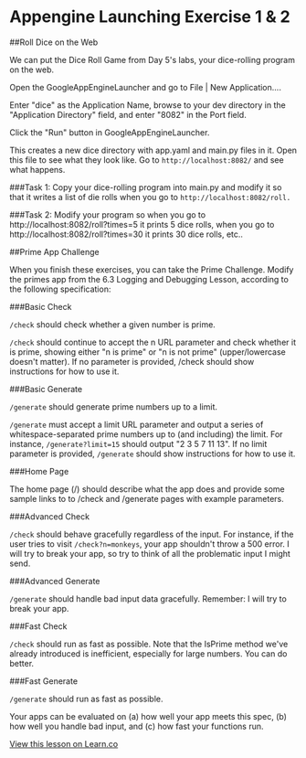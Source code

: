 

# Appengine Launching Exercise 1 & 2

##Roll Dice on the Web

We can put the Dice Roll Game from Day 5's labs, your dice-rolling program on the web.

Open the GoogleAppEngineLauncher and go to File | New Application....

Enter "dice" as the Application Name, browse to your dev directory in the "Application Directory" field, and enter "8082" in the Port field.

Click the "Run" button in GoogleAppEngineLauncher.

This creates a new dice directory with app.yaml and main.py files in it. Open this file to see what they look like. Go to `http://localhost:8082/` and see what happens.

###Task 1:
Copy your dice-rolling program into main.py and modify it so that it writes a list of die rolls when you go to `http://localhost:8082/roll.`

###Task 2:
Modify your program so when you go to http://localhost:8082/roll?times=5 it prints 5 dice rolls, when you go to http://localhost:8082/roll?times=30 it prints 30 dice rolls, etc..

##Prime App Challenge

When you finish these exercises, you can take the Prime Challenge. Modify the primes app from the 6.3 Logging and Debugging Lesson, according to the following specification:

###Basic Check

`/check` should check whether a given number is prime.

`/check` should continue to accept the n URL parameter and check whether it is prime, showing either "n is prime" or "n is not prime" (upper/lowercase doesn't matter).
If no parameter is provided, /check should show instructions for how to use it.

###Basic Generate

`/generate` should generate prime numbers up to a limit.

`/generate` must accept a limit URL parameter and output a series of whitespace-separated prime numbers up to (and including) the limit. For instance, `/generate?limit=15` should output "2 3 5 7 11 13".
If no limit parameter is provided, `/generate` should show instructions for how to use it.

###Home Page

The home page (/) should describe what the app does and provide some sample links to to /check and /generate pages with example parameters.

###Advanced Check

`/check` should behave gracefully regardless of the input. For instance, if the user tries to visit `/check?n=monkeys`, your app shouldn't throw a 500 error. I will try to break your app, so try to think of all the problematic input I might send.

###Advanced Generate

`/generate` should handle bad input data gracefully. Remember: I will try to break your app.

###Fast Check

`/check` should run as fast as possible. Note that the IsPrime method we've already introduced is inefficient, especially for large numbers. You can do better.

###Fast Generate

`/generate` should run as fast as possible.

Your apps can be evaluated on (a) how well your app meets this spec, (b) how well you handle bad input, and (c) how fast your functions run.

<a href='https://learn.co/lessons/cssi-6-gae-exercise-1-2' data-visibility='hidden'>View this lesson on Learn.co</a>

